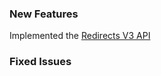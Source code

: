### New Features

Implemented the [Redirects V3 API](https://developer.bigcommerce.com/api-reference/store-management/redirects/redirects/getredirects)

### Fixed Issues


